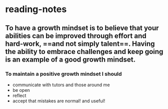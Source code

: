 # reading-notes


## To have a growth mindset is to believe that your abilities can be improved through effort and hard-work, ==and not simply talent==. Having the ability to embrace challenges and keep going is an example of a good growth mindset. 

### To maintain a positive growth mindset I should 

- communicate with tutors and those around me
- be open
- reflect
- accept that mistakes are normal! and useful! 
